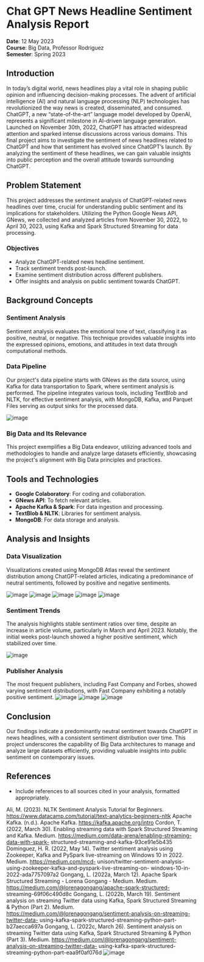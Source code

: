 # Chat GPT News Headline Sentiment Analysis Report
**Date**: 12 May 2023  
**Course**: Big Data, Professor Rodriguez  
**Semester**: Spring 2023  

## Introduction

In today’s digital world, news headlines play a vital role in shaping public opinion and influencing decision-making processes. The advent of artificial intelligence (AI) and natural language processing (NLP) technologies has revolutionized the way news is created, disseminated, and consumed. ChatGPT, a new “state-of-the-art” language model developed by OpenAI, represents a significant milestone in AI-driven language generation. Launched on November 30th, 2022, ChatGPT has attracted widespread attention and sparked intense discussions across various domains.
This final project aims to investigate the sentiment of news headlines related to ChatGPT and how that sentiment has evolved since ChatGPT’s launch. By analyzing the sentiment of these headlines, we can gain valuable insights into public perception and the overall attitude towards surrounding ChatGPT.


## Problem Statement

This project addresses the sentiment analysis of ChatGPT-related news headlines over time, crucial for understanding public sentiment and its implications for stakeholders. Utilizing the Python Google News API, GNews, we collected and analyzed articles from November 30, 2022, to April 30, 2023, using Kafka and Spark Structured Streaming for data processing.

### Objectives

- Analyze ChatGPT-related news headline sentiment.
- Track sentiment trends post-launch.
- Examine sentiment distribution across different publishers.
- Offer insights and analysis on public sentiment towards ChatGPT.

## Background Concepts

### Sentiment Analysis

Sentiment analysis evaluates the emotional tone of text, classifying it as positive, neutral, or negative. This technique provides valuable insights into the expressed opinions, emotions, and attitudes in text data through computational methods.

### Data Pipeline

Our project's data pipeline starts with GNews as the data source, using Kafka for data transportation to Spark, where sentiment analysis is performed. The pipeline integrates various tools, including TextBlob and NLTK, for effective sentiment analysis, with MongoDB, Kafka, and Parquet Files serving as output sinks for the processed data.

![image](https://github.com/SushieeK/ChatGPT-News-Headline-Sentiment-Analysis/assets/127150757/04caeeac-1036-46e9-bcea-e604d52cf6e1)


### Big Data and Its Relevance

This project exemplifies a Big Data endeavor, utilizing advanced tools and methodologies to handle and analyze large datasets efficiently, showcasing the project's alignment with Big Data principles and practices.

## Tools and Technologies

- **Google Colaboratory**: For coding and collaboration.
- **GNews API**: To fetch relevant articles.
- **Apache Kafka & Spark**: For data ingestion and processing.
- **TextBlob & NLTK**: Libraries for sentiment analysis.
- **MongoDB**: For data storage and analysis.

## Analysis and Insights

### Data Visualization

Visualizations created using MongoDB Atlas reveal the sentiment distribution among ChatGPT-related articles, indicating a predominance of neutral sentiments, followed by positive and negative sentiments.

![image](https://github.com/SushieeK/ChatGPT-News-Headline-Sentiment-Analysis/assets/127150757/164f7bb4-acfb-49cd-b233-889936d100f9)
![image](https://github.com/SushieeK/ChatGPT-News-Headline-Sentiment-Analysis/assets/127150757/29f9b1d2-f032-43b2-a699-3e1f8a47164d)
![image](https://github.com/SushieeK/ChatGPT-News-Headline-Sentiment-Analysis/assets/127150757/7b0748b1-9e2e-4334-a6a1-c73b1b0eb03b)
![image](https://github.com/SushieeK/ChatGPT-News-Headline-Sentiment-Analysis/assets/127150757/e1f14be2-b844-4d30-a791-2213a40d167a)
![image](https://github.com/SushieeK/ChatGPT-News-Headline-Sentiment-Analysis/assets/127150757/8cf5f959-83c9-435d-b3b7-2ff5b690ca28)



### Sentiment Trends

The analysis highlights stable sentiment ratios over time, despite an increase in article volume, particularly in March and April 2023. Notably, the initial weeks post-launch showed a higher positive sentiment, which stabilized over time.

![image](https://github.com/SushieeK/ChatGPT-News-Headline-Sentiment-Analysis/assets/127150757/f94ce46e-40c8-4d59-acc6-3cbfe2ca2c56)


### Publisher Analysis

The most frequent publishers, including Fast Company and Forbes, showed varying sentiment distributions, with Fast Company exhibiting a notably positive sentiment.
![image](https://github.com/SushieeK/ChatGPT-News-Headline-Sentiment-Analysis/assets/127150757/36349bf4-e84f-4d0d-bbcc-c2f83b5b2bb0)
![image](https://github.com/SushieeK/ChatGPT-News-Headline-Sentiment-Analysis/assets/127150757/3ad34e11-6376-4d16-9a24-8db17832585f)
![image](https://github.com/SushieeK/ChatGPT-News-Headline-Sentiment-Analysis/assets/127150757/b896e02d-0750-456e-99b2-6f722f19aceb)

## Conclusion

Our findings indicate a predominantly neutral sentiment towards ChatGPT in news headlines, with a consistent sentiment distribution over time. This project underscores the capability of Big Data architectures to manage and analyze large datasets efficiently, providing valuable insights into public sentiment on contemporary issues.

## References

- Include references to all sources cited in your analysis, formatted appropriately.

Ali, M. (2023). NLTK Sentiment Analysis Tutorial for Beginners. https://www.datacamp.com/tutorial/text-analytics-beginners-nltk Apache Kafka. (n.d.). Apache Kafka. https://kafka.apache.org/intro
Cordon, T. (2022, March 30). Enabling streaming data with Spark Structured Streaming and Kafka. Medium. https://medium.com/data-arena/enabling-streaming-data-with-spark- structured-streaming-and-kafka-93ce91e5b435
Dominguez, H. R. (2022, May 14). Twitter sentiment analysis using Zookeeper, Kafka and PySpark live-streaming on Windows 10 in 2022. Medium. https://medium.com/mcd- unison/twitter-sentiment-analysis-using-zookeeper-kafka-and-pyspark-live-streaming-on- windows-10-in-2022-ada7757097a2
Gongang, L. (2022a, March 12). Apache Spark Structured Streaming - Lorena Gongang - Medium. Medium. https://medium.com/@lorenagongang/apache-spark-structured- streaming-69f06c490d8c
Gongang, L. (2022b, March 19). Sentiment analysis on streaming Twitter data using Kafka, Spark Structured Streaming & Python (Part 2). Medium. https://medium.com/@lorenagongang/sentiment-analysis-on-streaming-twitter-data- using-kafka-spark-structured-streaming-python-part-b27aecca697a
Gongang, L. (2022c, March 26). Sentiment analysis on streaming Twitter data using Kafka, Spark Structured Streaming & Python (Part 3). Medium. https://medium.com/@lorenagongang/sentiment-analysis-on-streaming-twitter-data- using-kafka-spark-structured-streaming-python-part-eaa9f0af076d
![image](https://github.com/SushieeK/ChatGPT-News-Headline-Sentiment-Analysis/assets/127150757/32bed8b6-3635-4ef4-9e3e-8c79b25ce6ff)


